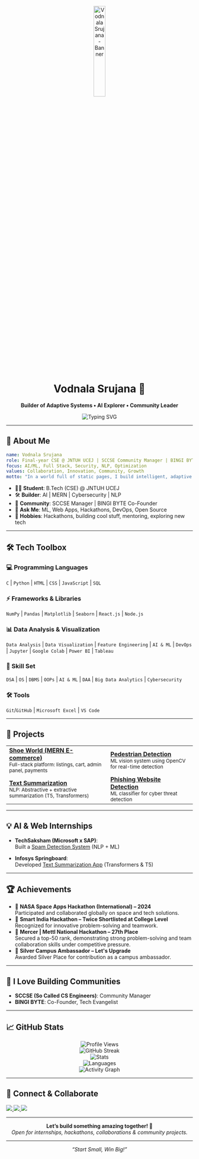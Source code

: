 <!-- Banner -->
<p align="center">
  <img src="https://media.licdn.com/dms/image/v2/D5603AQEu2IJ24BNxsw/profile-displayphoto-shrink_400_400/profile-displayphoto-shrink_400_400/0/1719803922093?e=1756339200&v=beta&t=qoP6BztjNFIGxNX2ubgUWMSIL1TCDCCfIPY2TbIYLNc" alt="Vodnala Srujana - Banner" width="25%">
</p>

<h1 align="center">Vodnala Srujana 🚀</h1>
<p align="center">
  <b>Builder of Adaptive Systems • AI Explorer • Community Leader</b>
</p>
<p align="center">
  <img src="https://readme-typing-svg.herokuapp.com?font=Fira+Code&weight=600&size=22&duration=2500&pause=700&color=FFA500&center=true&vCenter=true&width=650&lines=Turning+Ideas+Into+Impactful+Code;AI+%7C+Web+%7C+Cybersecurity+%7C+Community;Always+Learning+%E2%9C%A8;Let%27s+Collaborate%21+🤝" alt="Typing SVG">
</p>

---

## 🌟 About Me

```yaml
name: Vodnala Srujana
role: Final-year CSE @ JNTUH UCEJ | SCCSE Community Manager | BINGI BYTE Co-Founder
focus: AI/ML, Full Stack, Security, NLP, Optimization
values: Collaboration, Innovation, Community, Growth
motto: "In a world full of static pages, I build intelligent, adaptive systems."
```

- 🧑‍🎓 **Student**: B.Tech (CSE) @ JNTUH UCEJ  
- 🛠 **Builder**: AI | MERN | Cybersecurity | NLP  
- 🚀 **Community**: SCCSE Manager | BINGI BYTE Co-Founder  
- 💬 **Ask Me**: ML, Web Apps, Hackathons, DevOps, Open Source  
- 🧩 **Hobbies**: Hackathons, building cool stuff, mentoring, exploring new tech

---

## 🛠️ Tech Toolbox

### 💻 Programming Languages
`C` | `Python` | `HTML` | `CSS` | `JavaScript` | `SQL`

### ⚡ Frameworks & Libraries
`NumPy` | `Pandas` | `Matplotlib` | `Seaborn` | `React.js` | `Node.js`

### 📊 Data Analysis & Visualization
`Data Analysis` | `Data Visualization` | `Feature Engineering` | `AI & ML` | `DevOps` | `Jupyter` | `Google Colab` | `Power BI` | `Tableau`

### 🧠 Skill Set
`DSA` | `OS` | `DBMS` | `OOPs` | `AI & ML` | `DAA` | `Big Data Analytics` | `Cybersecurity`

### 🛠️ Tools
`Git`/`GitHub` | `Microsoft Excel` | `VS Code`

---

## 🚀 Projects

<table>
  <tr>
    <td>
      <b><a href="https://shoe-world-client.vercel.app/">Shoe World (MERN E-commerce)</a></b><br>
      <sub>Full-stack platform: listings, cart, admin panel, payments</sub>
    </td>
    <td>
      <b><a href="https://github.com/VodnalaSrujana004/Pedestrian-Detection-RRP">Pedestrian Detection</a></b><br>
      <sub>ML vision system using OpenCV for real-time detection</sub>
    </td>
  </tr>
  <tr>
    <td>
      <b><a href="https://github.com/VodnalaSrujana004/Text_Summarization_infosys">Text Summarization</a></b><br>
      <sub>NLP: Abstractive + extractive summarization (T5, Transformers)</sub>
    </td>
    <td>
      <b><a href="https://github.com/VodnalaSrujana004/phishing-website-detection-content-based">Phishing Website Detection</a></b><br>
      <sub>ML classifier for cyber threat detection</sub>
    </td>
  </tr>
</table>

---

## 💡 AI & Web Internships

- **TechSaksham (Microsoft x SAP)**:  
  Built a [Spam Detection System](https://vodnalasrujana004-spam-detect-nlp-spamdetector-ymifus.streamlit.app/) (NLP + ML)

- **Infosys Springboard**:  
  Developed [Text Summarization App](https://prabhjotschugh-text-summarization.onrender.com/) (Transformers & T5)

---

## 🏆 Achievements

- 🚀 **NASA Space Apps Hackathon (International) – 2024**  
  Participated and collaborated globally on space and tech solutions.
- 🥈 **Smart India Hackathon – Twice Shortlisted at College Level**  
  Recognized for innovative problem-solving and teamwork.
- 🥉 **Mercer | Mettl National Hackathon – 27th Place**  
  Secured a top-50 rank, demonstrating strong problem-solving and team collaboration skills under competitive pressure.
- 🥈 **Silver Campus Ambassador – Let's Upgrade**  
  Awarded Silver Place for contribution as a campus ambassador.

---

## 👥 I Love Building Communities

- **SCCSE (So Called CS Engineers)**: Community Manager  
- **BINGI BYTE**: Co-Founder, Tech Evangelist  

---

## 📈 GitHub Stats

<p align="center">
  <img src="https://komarev.com/ghpvc/?username=VodnalaSrujana004&label=Profile%20views&color=ffa500&style=flat" alt="Profile Views" />
  <br/>
  <img src="https://streak-stats.demolab.com?user=VodnalaSrujana004&theme=fire&hide_border=true" alt="GitHub Streak" />
  <br/>
  <img src="https://github-readme-stats.vercel.app/api?username=VodnalaSrujana004&show_icons=true&theme=orange&hide_border=true" alt="Stats" />
  <br/>
  <img src="https://github-readme-stats.vercel.app/api/top-langs/?username=VodnalaSrujana004&layout=compact&theme=orange&hide_border=true" alt="Languages" />
  <br/>
  <img src="https://github-readme-activity-graph.vercel.app/graph?username=VodnalaSrujana004&theme=gruvbox&hide_border=true" alt="Activity Graph"/>
</p>


---

## 🤝 Connect & Collaborate

<p align="left">
  <a href="https://www.linkedin.com/in/vodnala-srujana-272a06278/" target="_blank">
    <img src="https://img.shields.io/badge/LinkedIn-0A66C2?style=for-the-badge&logo=linkedin&logoColor=white">
  </a>
  <a href="https://github.com/VodnalaSrujana004" target="_blank">
    <img src="https://img.shields.io/badge/GitHub-171515?style=for-the-badge&logo=github&logoColor=white">
  </a>
  <a href="mailto:vodnalasrujana29@gmail.com" target="_blank">
    <img src="https://img.shields.io/badge/Gmail-D14836?style=for-the-badge&logo=gmail&logoColor=white">
  </a>
</p>

---

<p align="center">
  <b>Let’s build something amazing together! 👾</b><br>
  <i>Open for internships, hackathons, collaborations & community projects.</i>
</p>

---

<p align="center"><i>
  “Start Small, Win Big!”
</i></p>

<!---
VodnalaSrujana004/VodnalaSrujana004 is a ✨ special ✨ repository because its `README.md` (this file) appears on your GitHub profile.
You can click the Preview link to take a look at your changes.
--->
